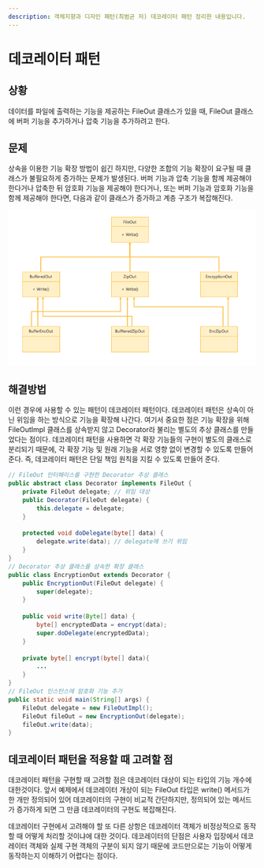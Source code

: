 ```yaml
---
description: 객체지향과 디자인 패턴(최범균 저) 데코레이터 패턴 정리한 내용입니다.
---
```


# 데코레이터 패턴

## 상황

데이터를 파일에 출력하는 기능을 제공하는 FileOut 클래스가 있을 때, FileOut 클래스에 버퍼 기능을 추가하거나 압축 기능을 추가하려고 한다.

## 문제

상속을 이용한 기능 확장 방법이 쉽긴 하지만, 다양한 조합의 기능 확장이 요구될 때 클래스가 불필요하게 증가하는 문제가 발생된다. 버퍼 기능과 압축 기능을 함께 제공해야 한다거나 압축한 뒤 암호화 기능을 제공해야 한다거나, 또는 버퍼 기능과 암호화 기능을 함께 제공해야 한다면, 다음과 같이 클래스가 증가하고 계층 구조가 복잡해진다.

![](../../../.gitbook/assets/333%20%2811%29.png)

## 해결방법

이런 경우에 사용할 수 있는 패턴이 데코레이터 패턴이다. 데코레이터 패턴은 상속이 아닌 위임을 하는 방식으로 기능을 확장해 나간다. 여기서 중요한 점은 기능 확장을 위해 FileOutImpl 클래스를 상속받지 않고 Decorator라 불리는 별도의 추상 클래스를 만들었다는 점이다. 데코레이터 패턴을 사용하면 각 확장 기능들의 구현이 별도의 클래스로 분리되기 때문에, 각 확장 기능 및 원래 기능을 서로 영향 없이 변경할 수 있도록 만들어 준다. 즉, 데코레이터 패턴은 단일 책임 원칙을 지킬 수 있도록 만들어 준다.

```java
// FileOut 인터페이스를 구현한 Decorator 추상 클래스
public abstract class Decorator implements FileOut {
    private FileOut delegate; // 위임 대상
    public Decorator(FileOut delegate) {
        this.delegate = delegate;
    }

    protected void doDelegate(byte[] data) {
        delegate.write(data); // delegate에 쓰기 위임
    }
}
// Decorator 추상 클래스를 상속한 확장 클래스
public class EncryptionOut extends Decorator {
    public EncryptionOut(FileOut delegate) {
        super(delegate);
    }

    public void write(Byte[] data) {
        byte[] encryptedData = encrypt(data);
        super.doDelegate(encryptedData);
    }
    
    private byte[] encrypt(byte[] data){
        ...
    }
}
// FileOut 인스턴스에 암호화 기능 추가
public static void main(String[] args) {
    FileOut delegate = new FileOutImpl();
    FileOut fileOut = new EncryptionOut(delegate);
    fileOut.write(data);
}
```

## 데코레이터 패턴을 적용할 때 고려할 점

데코레이터 패턴을 구현할 때 고려할 점은 데코레이터 대상이 되는 타입의 기능 개수에 대한것이다. 앞서 예제에서 데코레이터 개상이 되는 FileOut 타입은 write\(\) 메서드가 한 개만 정의되어 있어 데코레이터의 구현이 비교적 간단하지만, 정의되어 있는 메서드가 증가하게 되면 그 만큼 데코레이터의 구현도 복잡해진다.

데코레이터 구현에서 고려해야 할 또 다른 상항은 데코레이터 객체가 비정상적으로 동작할 때 어떻게 처리할 것이냐에 대한 것이다. 데코레이터의 단점은 사용자 입장에서 데코레이터 객체와 실제 구현 객체의 구분이 되지 않기 때문에 코드만으로는 기능이 어떻게 동작하는지 이해하기 어렵다는 점이다.

